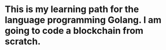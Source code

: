 # This is my learning path for the language programming Golang. I am going to code a blockchain from scratch.